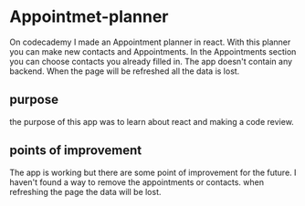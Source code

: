 # Appointmet-planner

On codecademy I made an Appointment planner in react. With this planner you can make new contacts and Appointments.
In the Appointments section you can choose contacts you already filled in. The app doesn't contain any backend.
When the page will be refreshed all the data is lost.

## purpose

the purpose of this app was to learn about react and making a code review.

## points of improvement

The app is working but there are some point of improvement for the future.
I haven't found a way to remove the appointments or contacts.
when refreshing the page the data will be lost.
